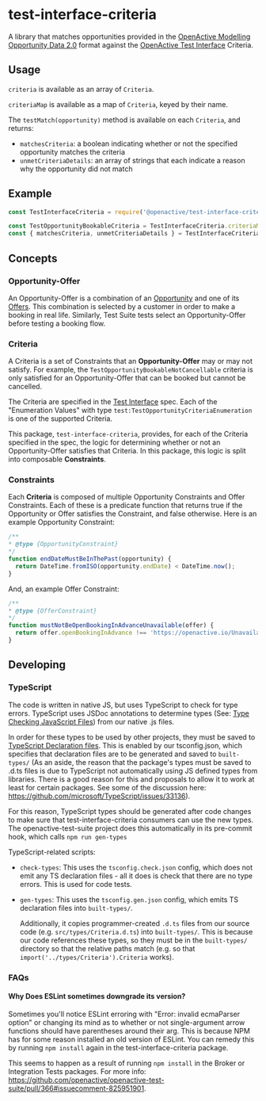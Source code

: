# test-interface-criteria

A library that matches opportunities provided in the [OpenActive Modelling Opportunity Data 2.0](https://openactive.io/modelling-opportunity-data/) format against the [OpenActive Test Interface](https://openactive.io/test-interface/) Criteria.

## Usage

`criteria` is available as an array of `Criteria`.

`criteriaMap` is available as a map of `Criteria`, keyed by their name.

The `testMatch(opportunity)` method is available on each `Criteria`, and returns:
- `matchesCriteria`: a boolean indicating whether or not the specified opportunity matches the criteria
- `unmetCriteriaDetails`: an array of strings that each indicate a reason why the opportunity did not match

## Example

```javascript
const TestInterfaceCriteria = require('@openactive/test-interface-criteria');

const TestOpportunityBookableCriteria = TestInterfaceCriteria.criteriaMap.get('TestOpportunityBookable');
const { matchesCriteria, unmetCriteriaDetails } = TestInterfaceCriteria.testMatch(TestOpportunityBookableCriteria, opportunity);
```

## Concepts

### Opportunity-Offer

An Opportunity-Offer is a combination of an [Opportunity](https://openactive.io/open-booking-api/EditorsDraft/#dfn-opportunity) and one of its [Offers](https://openactive.io/modelling-opportunity-data/#describing-offers-code-schema-offer-code-). This combination is selected by a customer in order to make a booking in real life. Similarly, Test Suite tests select an Opportunity-Offer before testing a booking flow.

### Criteria

A Criteria is a set of Constraints that an **Opportunity-Offer** may or may not satisfy. For example, the `TestOpportunityBookableNotCancellable` criteria is only satisfied for an Opportunity-Offer that can be booked but cannot be cancelled.

The Criteria are specified in the [Test Interface](https://openactive.io/test-interface) spec. Each of the "Enumeration Values" with type `test:TestOpportunityCriteriaEnumeration` is one of the supported Criteria.

This package, `test-interface-criteria`, provides, for each of the Criteria specified in the spec, the logic for determining whether or not an Opportunity-Offer satisfies that Criteria. In this package, this logic is split into composable **Constraints**.

### Constraints

Each **Criteria** is composed of multiple Opportunity Constraints and Offer Constraints. Each of these is a predicate function that returns true if the Opportunity or Offer satisfies the Constraint, and false otherwise. Here is an example Opportunity Constraint:

```js
/**
* @type {OpportunityConstraint}
*/
function endDateMustBeInThePast(opportunity) {
  return DateTime.fromISO(opportunity.endDate) < DateTime.now();
}
```

And, an example Offer Constraint:

```js
/**
* @type {OfferConstraint}
*/
function mustNotBeOpenBookingInAdvanceUnavailable(offer) {
  return offer.openBookingInAdvance !== 'https://openactive.io/Unavailable';
}
```

## Developing

### TypeScript

The code is written in native JS, but uses TypeScript to check for type errors. TypeScript uses JSDoc annotations to determine types (See: [Type Checking JavaScript Files](https://www.typescriptlang.org/docs/handbook/type-checking-javascript-files.html)) from our native .js files.

In order for these types to be used by other projects, they must be saved to [TypeScript Declaration files](https://www.typescriptlang.org/docs/handbook/declaration-files/introduction.html). This is enabled by our tsconfig.json, which specifies that declaration files are to be generated and saved to `built-types/` (As an aside, the reason that the package's types must be saved to .d.ts files is due to TypeScript not automatically using JS defined types from libraries. There is a good reason for this and proposals to allow it to work at least for certain packages. See some of the discussion here: https://github.com/microsoft/TypeScript/issues/33136).

For this reason, TypeScript types should be generated after code changes to make sure that test-interface-criteria consumers can use the new types. The openactive-test-suite project does this automatically in its pre-commit hook, which calls `npm run gen-types`

TypeScript-related scripts:

- `check-types`: This uses the `tsconfig.check.json` config, which does not emit any TS declaration files - all it does is check that there are no type errors. This is used for code tests.
- `gen-types`: This uses the `tsconfig.gen.json` config, which emits TS declaration files into `built-types/`.

  Additionally, it copies programmer-created `.d.ts` files from our source code (e.g. `src/types/Criteria.d.ts`) into `built-types/`. This is because our code references these types, so they must be in the `built-types/` directory so that the relative paths match (e.g. so that `import('../types/Criteria').Criteria` works).

### FAQs

#### Why Does ESLint sometimes downgrade its version?

Sometimes you'll notice ESLint erroring with "Error: invalid ecmaParser option" or changing its mind as to whether or not single-argument arrow functions should have parentheses around their arg. This is because NPM has for some reason installed an old version of ESLint. You can remedy this by running `npm install` again in the test-interface-criteria package.

This seems to happen as a result of running `npm install` in the Broker or Integration Tests packages. For more info: https://github.com/openactive/openactive-test-suite/pull/366#issuecomment-825951901.
